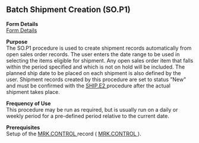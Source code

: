##  Batch Shipment Creation (SO.P1)

<PageHeader />

**Form Details**  
[ Form Details ](SO-P1-1/README.md)   

**Purpose**  
The SO.P1 procedure is used to create shipment records automatically from open sales order records. The user enters the date range to be used in selecting the items eligible for shipment. Any open sales order item that falls within the period specified and which is not on hold will be included. The planned ship date to be placed on each shipment is also defined by the user. Shipment records created by this procedure are set to status "New" and must be confirmed with the [ SHIP.E2 ](../../MRK-ENTRY/SHIP-E2/README.md) procedure after the actual shipment takes place. 

**Frequency of Use**  
This procedure may be run as required, but is usually run on a daily or weekly
period for a pre-defined period relative to the current date.

**Prerequisites**  
Setup of the [ MRK.CONTROL ](../../MRK-ENTRY/MRK-CONTROL/README.md) record ( [ MRK.CONTROL ](../../MRK-ENTRY/MRK-CONTROL/README.md) ). 

<badge text= "Version 8.10.57" vertical="middle" />

<PageFooter />